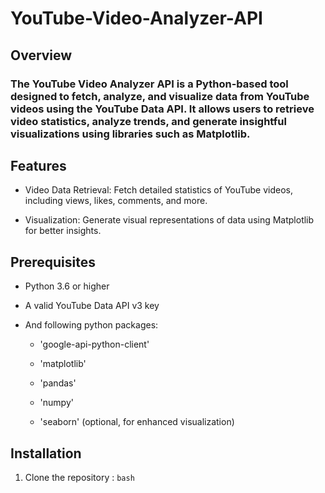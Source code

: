 # YouTube-Video-Analyzer-API

## Overview

<p><h3>The YouTube Video Analyzer API is a Python-based tool designed to fetch, analyze, and visualize data from YouTube videos using the YouTube Data API. It allows users to retrieve video statistics, analyze trends, and generate insightful visualizations using libraries such as Matplotlib.</h3></p>

## Features 
- Video Data Retrieval: Fetch detailed statistics of YouTube videos, including views, likes, comments, and more.
  
- Visualization: Generate visual representations of data using Matplotlib for better insights.

## Prerequisites
- Python 3.6 or higher
- A valid YouTube Data API v3 key
- And following python packages:
  
  - 'google-api-python-client'
    
  - 'matplotlib'
    
  - 'pandas'
    
  - 'numpy'
    
  - 'seaborn' (optional, for enhanced visualization)

## Installation 

1. Clone the repository :
   ```bash```
